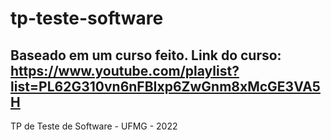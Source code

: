 # tp-teste-software
## Baseado em um curso feito. Link do curso: https://www.youtube.com/playlist?list=PL62G310vn6nFBIxp6ZwGnm8xMcGE3VA5H
TP de Teste de Software - UFMG - 2022
